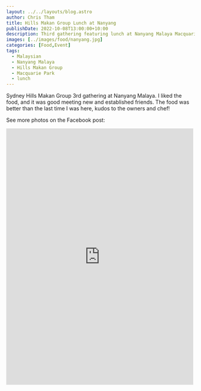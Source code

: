 ```yaml
---
layout: ../../layouts/blog.astro
author: Chris Tham
title: Hills Makan Group Lunch at Nanyang
publishDate: 2022-10-08T13:00:00+10:00
description: Third gathering featuring lunch at Nanyang Malaya Macquarie Park
images: [../images/food/nanyang.jpg]
categories: [Food,Event]
tags:
  - Malaysian
  - Nanyang Malaya
  - Hills Makan Group
  - Macquarie Park
  - lunch
---
```


Sydney Hills Makan Group 3rd gathering at Nanyang Malaya. I liked the food, and it was good meeting new and established friends. The food was better than the last time I was here, kudos to the owners and chef!

See more photos on the Facebook post:

<iframe src="https://www.facebook.com/plugins/post.php?href=https%3A%2F%2Fwww.facebook.com%2Fchris1.tham%2Fposts%2Fpfbid023VjP22Mc5ZQ9Y8mMxqnguFuabdf82Hm85HvdEkhQ6AvHs2Erf2DfMQxo4kN89L9sl&show_text=true&width=500" width="500" height="684" style="border:none;overflow:hidden" scrolling="no" frameborder="0" allowfullscreen="true" allow="autoplay; clipboard-write; encrypted-media; picture-in-picture; web-share"></iframe>
